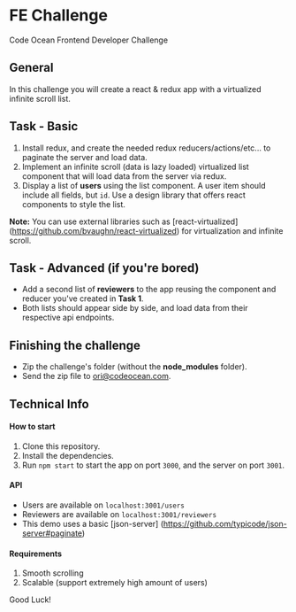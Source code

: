 # FE Challenge
Code Ocean Frontend Developer Challenge

## General
In this challenge you will create a react & redux app with a virtualized infinite scroll list.

## Task - Basic
1. Install redux, and create the needed redux reducers/actions/etc... to paginate the server and load data.
2. Implement an infinite scroll (data is lazy loaded) virtualized list component that will load data from the server via redux.
3. Display a list of **users** using the list component. A user item should include all fields, but `id`.
Use a design library that offers react components to style the list.

**Note:** You can use external libraries such as [react-virtualized] (https://github.com/bvaughn/react-virtualized) for virtualization and infinite scroll.

## Task - Advanced (if you're bored)
* Add a second list of **reviewers** to the app reusing the component and reducer you've created in **Task 1**.
* Both lists should appear side by side, and load data from their respective api endpoints.

## Finishing the challenge
* Zip the challenge's folder (without the **node_modules** folder).
* Send the zip file to [ori@codeocean.com](mailto:ori@codeocean.com).

## Technical Info

#### How to start
1. Clone this repository.
2. Install the dependencies.
3. Run `npm start` to start the app on port `3000`, and the server on port `3001`.

#### API
* Users are available on `localhost:3001/users`
* Reviewers are available on `localhost:3001/reviewers`
* This demo uses a basic [json-server] (https://github.com/typicode/json-server#paginate)

#### Requirements
1. Smooth scrolling
2. Scalable (support extremely high amount of users)

Good Luck!
